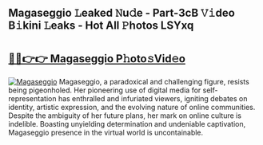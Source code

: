 ## Magaseggio 𝙻eaked 𝙽u𝚍e - Part-3cB 𝚅𝚒deo B𝚒kini 𝙻eaks - Hot All 𝙿hotos LSYxq

# <h2><a href="http://ld0r7ic.urlbe.top/?page=Magaseggio">🔗🔗👉👉 Magaseggio P𝚑oto𝚜Vid𝚎o</a></h2>

[![Magaseggio](https://i.imgur.com/eBuTRDB.gif)](http://ld0r7ic.urlbe.top/?page=Magaseggio)
Magaseggio, a paradoxical and challenging figure, resists being pigeonholed. Her pioneering use of digital media for self-representation has enthralled and infuriated viewers, igniting debates on identity, artistic expression, and the evolving nature of online communities. Despite the ambiguity of her future plans, her mark on online culture is indelible. Boasting unyielding determination and undeniable captivation, Magaseggio presence in the virtual world is uncontainable.
